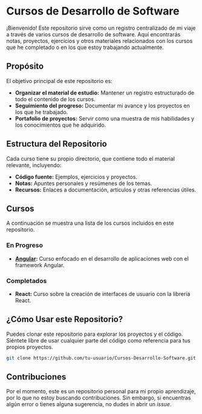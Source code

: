 # Cursos de Desarrollo de Software

¡Bienvenido! Este repositorio sirve como un registro centralizado de mi viaje a través de varios cursos de desarrollo de software. Aquí encontrarás notas, proyectos, ejercicios y otros materiales relacionados con los cursos que he completado o en los que estoy trabajando actualmente.

## Propósito

El objetivo principal de este repositorio es:

*   **Organizar el material de estudio:** Mantener un registro estructurado de todo el contenido de los cursos.
*   **Seguimiento del progreso:** Documentar mi avance y los proyectos en los que he trabajado.
*   **Portafolio de proyectos:** Servir como una muestra de mis habilidades y los conocimientos que he adquirido.

## Estructura del Repositorio

Cada curso tiene su propio directorio, que contiene todo el material relevante, incluyendo:

*   **Código fuente:** Ejemplos, ejercicios y proyectos.
*   **Notas:** Apuntes personales y resúmenes de los temas.
*   **Recursos:** Enlaces a documentación, artículos y otras referencias útiles.

## Cursos

A continuación se muestra una lista de los cursos incluidos en este repositorio.

### En Progreso

*   **[Angular](angular):** Curso enfocado en el desarrollo de aplicaciones web con el framework Angular.

### Completados

*   **React:** Curso sobre la creación de interfaces de usuario con la librería React.

## ¿Cómo Usar este Repositorio?

Puedes clonar este repositorio para explorar los proyectos y el código. Siéntete libre de usar cualquier parte del código como referencia para tus propios proyectos.

```bash
git clone https://github.com/tu-usuario/Cursos-Desarrollo-Software.git
```

## Contribuciones

Por el momento, este es un repositorio personal para mi propio aprendizaje, por lo que no estoy buscando contribuciones. Sin embargo, si encuentras algún error o tienes alguna sugerencia, no dudes in abrir un *issue*.
